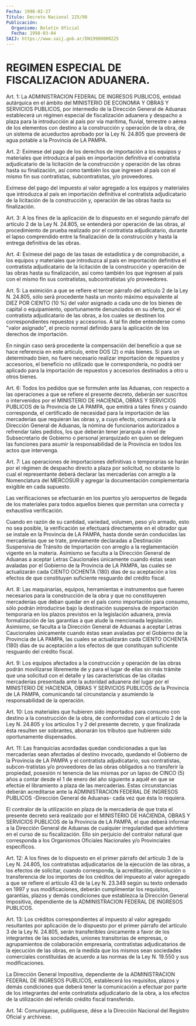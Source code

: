 ```yaml
---
Fecha: 1998-02-27
Título: Decreto Nacional 225/98
Publicación:
  Organismo: Boletín Oficial
  Fecha: 1998-03-04
SAIJ: https://www.saij.gob.ar/DN19980000225
---
```

# REGIMEN ESPECIAL DE FISCALIZACION ADUANERA.

<a id="1"></a>
Art. 1: La  ADMINISTRACION  FEDERAL  DE  INGRESOS PUBLICOS, entidad autárquica en el ámbito del MINISTERIO DE  ECONOMIA Y OBRAS Y  SERVICIOS  PUBLICOS, por intermedio de la Dirección  General  de Aduanas establecerá un régimen especial de fiscalización aduanera y despacho a plaza  para  la  introducción  al país por vía marítima, fluvial,  terrestre  o  aérea de los elementos  con  destino  a  la construcción y operación  de  la  obra, de un sistema de acueductos aprobado por la Ley N. 24.805 que proveerá  de  agua  potable  a la Provincia de LA PAMPA.

<a id="2"></a>
Art.  2: Exímese  del  pago de los derechos de importación a los equipos  y  materiales  que  introduzca   al  país  en  importación definitiva  el contratista adjudicatario de  la  licitación  de  la construcción  y  operación  de las obras hasta su finalización, así como  también  los que ingresen  al  país  con  el  mismo  fin  sus contratistas, subcontratistas, y/o proveedores.

Exímese del pago  del  impuesto  al  valor agregado a los equipos y materiales  que  introduzca  al país en importación  definitiva  el contratista adjudicatario de la  licitación  de  la construcción y, operación de las obras hasta su finalización.

<a id="3"></a>
Art. 3: A los fines de la aplicación de lo dispuesto en el segundo párrafo del  artículo  2  de  la  Ley N. 24.805, se entenderá  por operación de las obras, al procedimiento de prueba realizado por el contratista adjudicatario, durante el lapso  comprendido  entre  la finalización  de  la  construcción y hasta la entrega definitiva de las obras.

<a id="4"></a>
Art.  4: Exímese del pago  de  las  tasas  de  estadística y  de comprobación,  a los equipos y materiales que introduzca al país en importación  definitiva    el    contratista  adjudicatario  de  la licitación de la construcción y operación  de  las  obras  hasta su finalización,  así  como  también  los que ingresen al país con  el mismo  fin  sus  contratistas,  subcontratistas    y/o  proveedores.

<a id="5"></a>
Art.  5:  La  eximición  a  que se refiere el tercer párrafo  del artículo 2 de la Ley N. 24.805,  sólo será procedente hasta un monto máximo equivalente al DIEZ POR CIENTO  (10  %) del valor asignado a cada  uno  de  los bienes de capital o equipamiento,  oportunamente denunciados en su  oferta,  por el contratista adjudicatario de las obras, a los cuales se destinen  los  correspondientes  repuestos y accesorios.  A  tal  fin debe entenderse como "valor asignado",  el precio normal definido  para  la  aplicación  de  los  derechos  de importación.

En  ningún caso será procedente la compensación del beneficio a que se hace referencia en este artículo, entre DOS (2) o más bienes. Si para  un  determinado bien, no fuere necesario realizar importación de repuestos  y  accesorios,  el  beneficio  no  utilizado  que  le correspondería,  no  podrá  ser  aplicado  para  la  importación de repuestos  y  accesorios  destinados  a  otro  u  otros  bienes.

<a id="6"></a>
Art.  6: Todos los pedidos que se formulen ante las Aduanas,  con respecto a  las  operaciones  a que se refiere el presente decreto, deberán ser suscritos o intervenidos por el MINISTERIO DE HACIENDA, OBRAS Y SERVICIOS PUBLICOS de la Provincia de LA PAMPA, que emitirá a tales fines y cuando corresponda,  el  certificado  de  necesidad para la importación de las mercaderías que requieran las obras y, a cuyo  efecto,  comunicará  a  la  Dirección General de Aduanas,  la nómina de funcionarios autorizados  a  refrendar tales pedidos, los que deberán tener jerarquía a nivel de Subsecretario  de Gobierno o personal  jerarquizado  en  quien  se  deleguen las funciones  para asumir la responsabilidad de la Provincia  en  todos  los actos que intervenga.

<a id="7"></a>
Art. 7: Las operaciones de importaciones definitivas o temporarias se harán por el régimen de despacho directo a plaza por  solicitud, no   obstante  lo  cual  el  representante  deberá  declarar  las mercaderías con arreglo a la Nomenclatura del MERCOSUR y agregar la documentación  complementaria  exigible  en  cada  supuesto.

Las verificaciones se efectuarán en los puertos y/o aeropuertos  de llegada  de  los materiales para todos aquellos bienes que permitan una correcta y exhaustiva verificación.

Cuando en razón de su cantidad, variedad, volumen, peso y/o armado, esto no sea posible,  la  verificación se efectuará directamente en el obrador que se instale en  la Provincia de LA PAMPA, hasta donde serán  conducidas  las  mercaderías    que  se  trate,  previamente declaradas a Destinación Suspensiva de Tránsito  de Importación con arreglo  a  la  reglamentación vigente en la materia.  Asimismo  se faculta  a  la  Dirección  General  de  Aduanas  a  aceptar  Letras Caucionales únicamente  cuando  éstas sean avaladas por el Gobierno de la Provincia de LA PAMPA, las cuales se actualizarán cada CIENTO OCHENTA (180) días de su aceptación a los efectos de que constituyan    suficiente   resguardo  del  crédito  fiscal.

<a id="8"></a>
Art. 8: Las maquinarias, equipos,  herramientas e instrumentos que fueren  necesarios  para  la construcción  de  la  obra  y  que  no constituyeren  mercaderías  que   deban  quedar  en  el  país  como importación  para  consumo,  sólo  podrán    introducirse  bajo  la destinación  suspensiva  de importación temporaria  en  los  plazos previstos en la legislación  aduanera,  previa formalización de las garantías  a  que  alude  la mencionada legislación.  Asimismo,  se faculta  a  la  Dirección  General  de  Aduanas  a  aceptar  Letras Caucionales únicamente cuando  éstas  sean avaladas por el Gobierno de la Provincia de LA PAMPA, las cuales se actualizarán cada CIENTO OCHENTA (180) días de su aceptación a los efectos de que constituyan suficiente resguardo del crédito fiscal.

<a id="9"></a>
Art. 9: Los equipos afectados a la construcción y operación de las obras podrán movilizarse libremente de y para el lugar de ellas sin más trámite que una solicitud con el detalle  y las características de  las  citadas mercaderías presentada ante la autoridad  aduanera del lugar por el MINISTERIO DE HACIENDA, OBRAS Y SERVICIOS PUBLICOS de la Provincia  de  LA  PAMPA,  comunicando  tal  circunstancia  y asumiendo la responsabilidad de la operación.

<a id="10"></a>
Art. 10: Los materiales que hubieren sido importados para consumo con  destino  a  la  construcción de la obra, de conformidad con el artículo 2 de la Ley N. 24.805  y  los artículos 1 y 2 del presente decreto, y que finalizada ésta resulten ser sobrantes, abonarán los tributos  que  hubieren  sido  oportunamente    dispensados.

<a id="11"></a>
Art. 11: Las franquicias acordadas quedan condicionadas a que las mercaderías  sean  afectadas  al  destino   invocado,  quedando  el Gobierno de la Provincia de LA PAMPA y el contratista adjudicatario, sus contratistas, subcon-tratistas  y/o  proveedores de  las  obras obligados a no transferir la propiedad, posesión  ni tenencia de  las  mismas  por  un  lapso de CINCO (5) años a contar desde el 1 de enero del año siguiente  a aquél en que se efectúe el libramiento  a  plaza  de  las  mercaderías.  Estas  circunstancias deberán  acreditarse  ante la ADMINISTRACION  FEDERAL  DE  INGRESOS PUBLICOS -Dirección General  de  Aduanas-  cada  vez  que  ésta  lo requiera.

El  contralor  de  la  utilización en plaza de la mercadería de que trata el presente decreto  será  realizado  por  el  MINISTERIO  DE HACIENDA,  OBRAS  Y SERVICIOS PUBLICOS de la Provincia de LA PAMPA, el  que deberá informar  a  la  Dirección  General  de  Aduanas  de cualquier irregularidad que advirtiera en el curso de su fiscalización.   Ello  sin  perjuicio  del  contralor  natural  que corresponda a los  Organismos Oficiales Nacionales y/o Provinciales específicos.

<a id="12"></a>
Art. 12: A los fines  de  lo  dispuesto  en el primer párrafo del artículo 3 de la Ley N. 24.805, los contratistas adjudicatarios  de la  ejecución  de  las  obras,  a  los efectos de solicitar, cuando corresponda, la acreditación, devolución  o  transferencia  de  los importes  de  los  créditos del impuesto al valor agregado a que se refiere el artículo  43 de la Ley N. 23.349 según su texto ordenado en 1997 y sus modificaciones,  deberán cumplimentar los requisitos, garantías, plazos y demás condiciones  que  establezca la Dirección General  Impositiva,  dependiente de la ADMINISTRACION  FEDERAL  DE INGRESOS PUBLICOS.

<a id="13"></a>
Art.  13: Los créditos  correspondientes  al  impuesto  al valor agregado  resultantes  por aplicación de lo dispuesto por el primer párrafo del artículo 3 de  la  Ley N. 24.805,  serán transferibles únicamente  a  favor de los integrantes de las sociedades,  uniones transitorias  de    empresas,    o  agrupamientos  de  colaboración empresaria, contratistas adjudicatarios  de  la  ejecución  de  las obras,  en  la  medida  que  los mismos sean sociedades comerciales constituidas de acuerdo a las  normas  de  la  Ley  N. 19.550 y sus modificaciones.

La  Dirección  General Impositiva, dependiente de la ADMINISTRACION FEDERAL DE INGRESOS  PUBLICOS, establecerá los requisitos, plazos y demás condiciones que  deberá  tener la comunicación a efectuar por parte de los integrantes del ente  contratista  adjudicatario de la obra, a los efectos de la utilización del referido  crédito  fiscal transferido.

<a id="14"></a>
Art. 14: Comuníquese, publíquese, dése a la Dirección  Nacional del Registro  Oficial y archívese.
